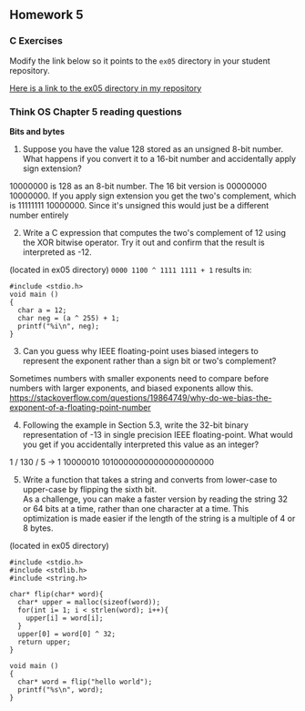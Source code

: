## Homework 5

### C Exercises

Modify the link below so it points to the `ex05` directory in your
student repository.

[Here is a link to the ex05 directory in my repository](https://github.com/nmohamed/ExercisesInC/tree/master/exercises/ex05)

### Think OS Chapter 5 reading questions

**Bits and bytes**

1) Suppose you have the value 128 stored as an unsigned 8-bit number.  What happens if you convert
it to a 16-bit number and accidentally apply sign extension?

10000000 is 128 as an 8-bit number. The 16 bit version is 00000000 10000000. If you apply sign extension you get the two's complement, which is 11111111 10000000. Since it's unsigned this would just be a different number entirely

2) Write a C expression that computes the two's complement of 12 using the XOR bitwise operator.
Try it out and confirm that the result is interpreted as -12.

(located in ex05 directory)
`0000 1100 ^ 1111 1111 + 1` results in:
```
#include <stdio.h>
void main ()
{
  char a = 12;
  char neg = (a ^ 255) + 1;
  printf("%i\n", neg);
}
```

3) Can you guess why IEEE floating-point uses biased integers to represent the exponent rather than a
sign bit or two's complement?

Sometimes numbers with smaller exponents need to compare before numbers with larger exponents, and biased exponents allow this. https://stackoverflow.com/questions/19864749/why-do-we-bias-the-exponent-of-a-floating-point-number

4) Following the example in Section 5.3, write the 32-bit binary representation of -13 in single precision
IEEE floating-point.  What would you get if you accidentally interpreted this value as an integer?

1 / 130 / 5 -> 1 10000010 10100000000000000000000

5) Write a function that takes a string and converts from lower-case to upper-case by flipping the sixth bit.  
As a challenge, you can make a faster version by reading the string 32 or 64 bits at a time, rather than one
character at a time.  This optimization is made easier if the length of the string is a multiple of 4 or 8 bytes.

(located in ex05 directory)
```
#include <stdio.h>
#include <stdlib.h>
#include <string.h>

char* flip(char* word){
  char* upper = malloc(sizeof(word));
  for(int i= 1; i < strlen(word); i++){
    upper[i] = word[i];
  }
  upper[0] = word[0] ^ 32;
  return upper;
}

void main ()
{
  char* word = flip("hello world");
  printf("%s\n", word);
}
```
